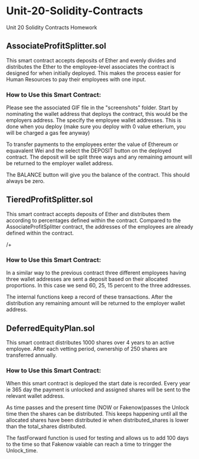 # Unit-20-Solidity-Contracts
Unit 20 Solidity Contracts Homework

## AssociateProfitSplitter.sol
This smart contract accepts deposits of Ether and evenly divides and distributes the Ether to the employee-level associates the contract is designed for when initially deployed. This makes the process easier for Human Resources to pay their employees with one input.

### How to Use this Smart Contract:

Please see the associated GIF file in the "screenshots" folder. Start by nominating the wallet address that deploys the contract, this would be the employers address. The specify the employee wallet addresses. This is done when you deploy (make sure you deploy with 0 value etherium, you will be charged a gas fee anyway)

To transfer payments to the employees enter the value of Ethereum or equavalent Wei and the select the DEPOSIT button on the deployed contract. The deposit will be split three ways and any remaining amount will be returned to the employer wallet address.

The BALANCE button will give you the balance of the contract. This should always be zero. 

## TieredProfitSplitter.sol
This smart contract accepts deposits of Ether and distributes them according to percentages defined within the contract. Compared to the AssociateProfitSplitter contract, the addresses of the employees are already defined within the contract.

/+
### How to Use this Smart Contract:

In a similar way to the previous contract three different employees having three wallet addresses are sent a deposit based on their allocated proportions. In this case we send 60, 25, 15 percent to the three addresses. 

The internal functions keep a record of these transactions. After the distribution any remaining amount will be returned to the employer wallet address.


## DeferredEquityPlan.sol
This smart contract distributes 1000 shares over 4 years to an active employee. After each vetting period, ownership of 250 shares are transferred annually.

### How to Use this Smart Contract:

When this smart contract is deployed the start date is recorded. Every year ie 365 day the payment is unlocked and assigned shares will be sent to the relevant wallet address.

As time passes and the present time (NOW or Fakenow)passes the Unlock time then the shares can be distributed. This keeps happening until all the allocated shares have been distributed ie when  distributed_shares is lower than the total_shares distributed.

The fastForward function is used for testing and allows us to add 100 days to the time so that Fakenow vaiable can reach a time to tringger the Unlock_time.

